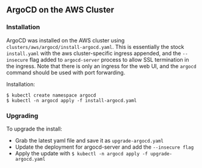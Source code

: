 ## ArgoCD on the AWS Cluster

### Installation
ArgoCD was installed on the AWS cluster using `clusters/aws/argocd/install-argocd.yaml`. This is essentially the stock `install.yaml` with the aws cluster-specific ingress appended, and the `--insecure` flag added to `argocd-server` process to allow SSL termination in the ingress. Note that there is only an ingress for the web UI, and the `argocd` command should be used with port forwarding.

Installation:
```
$ kubectl create namespace argocd
$ kubectl -n argocd apply -f install-argocd.yaml
```

### Upgrading
To upgrade the install:
* Grab the latest yaml file and save it as `upgrade-argocd.yaml`
* Update the deployment for argocd-server and add the `--insecure flag`
* Apply the update with `$ kubectl -n argocd apply -f upgrade-argocd.yaml`
